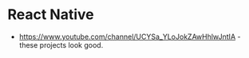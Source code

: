 # React Native

- <https://www.youtube.com/channel/UCYSa_YLoJokZAwHhlwJntIA> - these projects look good.